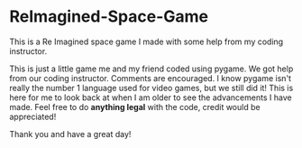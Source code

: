# ReImagined-Space-Game
This is a Re Imagined space game I made with some help from my coding instructor. 


This is just a little game me and my friend coded using pygame. We got help from our coding instructor. Comments are encouraged. I know pygame isn't really the number 1 language used for video games, but we still did it! This is here for me to look back at when I am older to see the advancements I have made. Feel free to do **anything legal** with the code, credit would be appreciated!

Thank you and have a great day!
